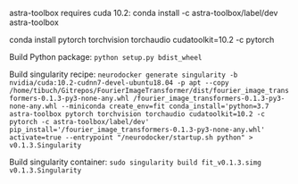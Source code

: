 astra-toolbox requires cuda 10.2: conda install -c astra-toolbox/label/dev astra-toolbox

conda install pytorch torchvision torchaudio cudatoolkit=10.2 -c pytorch

Build Python package:
`python setup.py bdist_wheel`

Build singularity recipe:
`neurodocker generate singularity -b nvidia/cuda:10.2-cudnn7-devel-ubuntu18.04 -p apt --copy /home/tibuch/Gitrepos/FourierImageTransformer/dist/fourier_image_transformers-0.1.3-py3-none-any.whl /fourier_image_transformers-0.1.3-py3-none-any.whl --miniconda create_env=fit conda_install='python=3.7 astra-toolbox pytorch torchvision torchaudio cudatoolkit=10.2 -c pytorch -c astra-toolbox/label/dev' pip_install='/fourier_image_transformers-0.1.3-py3-none-any.whl' activate=true --entrypoint "/neurodocker/startup.sh python" > v0.1.3.Singularity`

Build singularity container:
`sudo singularity build fit_v0.1.3.simg v0.1.3.Singularity`